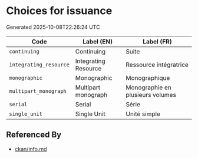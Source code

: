 # Choices for issuance

Generated 2025-10-08T22:26:24 UTC

| Code | Label (EN) | Label (FR) |
|------|------------|------------|
| `continuing` | Continuing | Suite |
| `integrating_resource` | Integrating Resource | Ressource intégratrice |
| `monographic` | Monographic | Monographique |
| `multipart_monograph` | Multipart monograph | Monographie en plusieurs volumes |
| `serial` | Serial | Série |
| `single_unit` | Single Unit | Unité simple |


## Referenced By

- [ckan/info.md](../ckan/info.md)
